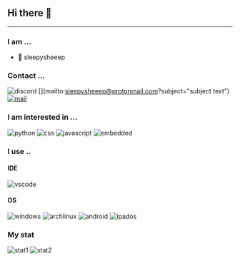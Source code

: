 ## Hi there 👋
***
### I am ...
- 🐑 sleepysheeep

### Contact ...
![discord](https://img.shields.io/badge/discord-536dfe?style=for-the-badge&logoColor=white&logo=discord)
[](mailto:<nowiki>sleepysheeep@protonmail.com?subject="subject text")
<a href="mailto:<nowiki>sleepysheeep@protonmail.com" rel="some text">![mail](https://img.shields.io/badge/protonmail-282B34?style=for-the-badge&logoColor=white&logo=protonmail)</a>

### I am interested in ...
![python](https://img.shields.io/badge/python-ab47bc?style=for-the-badge&logoColor=white&logo=python)
![css](https://img.shields.io/badge/CSS3-ffeb3b?style=for-the-badge&logo=css3&logoColor=white)
![javascript](https://img.shields.io/badge/javascript-1572B6?style=for-the-badge&logo=javascript&logoColor=white)
![embedded](https://img.shields.io/badge/embedded-263238?style=for-the-badge&logo=arduino&logoColor=white)

### I use ..

#### IDE
![vscode](https://img.shields.io/badge/vscode-2196f3?style=for-the-badge&logoColor=white&logo=visual%20studio%20code)

#### OS
![windows](https://img.shields.io/badge/Windows-37474f?style=for-the-badge&logoColor=white&logo=windows)
![archlinux](https://img.shields.io/badge/Arch%20Linux-304ffe?style=for-the-badge&logoColor=white&logo=archlinux)
![android](https://img.shields.io/badge/Android-689f38?style=for-the-badge&logo=android&logoColor=white)
![ipados](https://img.shields.io/badge/Ipad%20os-90a4ae?style=for-the-badge&logoColor=white&logo=apple)


### My stat
![stat1](https://github-readme-stats.vercel.app/api?username=sleepysheeep&show_icons=true)
![stat2](https://github-readme-stats.vercel.app/api/top-langs/?username=sleepysheeep)
